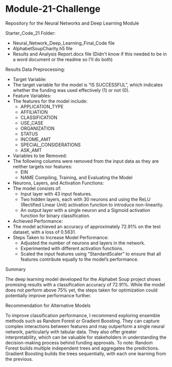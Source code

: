 # Module-21-Challenge
Repository for the Neural Networks and Deep Learning Module

Starter_Code_21 Folder:
- Neural_Network_Deep_Learning_Final_Code file
- AlphabetSoupCharity.h5 file
- Results and Analysis Report.docx file (Didn't know if this needed to be in a word document or the readme so I'll do both)

Results
Data Preprocessing:
-	Target Variable:
  -	The target variable for the model is “IS SUCCESSFUL”, which indicates whether the funding was used effectively (1) or not (0).
-	Feature Variables:
  -	The features for the model include:
    -	APPLICATION_TYPE
    -	AFFILIATION
    -	CLASSIFICATION
    -	USE_CASE
    -	ORGANIZATION
    -	STATUS
    -	INCOME_AMT
    -	SPECIAL_CONSIDERATIONS
    -	ASK_AMT
-	Variables to be Removed:
  -	The following columns were removed from the input data as they are neither targets nor features:
    -	EIN
    - NAME
Compiling, Training, and Evaluating the Model
-	Neurons, Layers, and Activation Functions:
  -	The model consists of:
    -	Input layer with 43 input features.
    -	Two hidden layers, each with 30 neurons and using the ReLU (Rectified Linear Unit) activation function to introduce non-linearity.
    -	An output layer with a single neuron and a Sigmoid activation function for binary classification.
-	Achieved Performance:
  -	The model achieved an accuracy of approximately 72.91% on the test dataset, with a loss of 0.5631.
-	Steps Taken to Increase Model Performance:
    -	Adjusted the number of neurons and layers in the network.
    -	Experimented with different activation functions.
    -	Scaled the input features using “StandardScaler” to ensure that all features contribute equally to the model’s performance.

Summary

The deep learning model developed for the Alphabet Soup project shows promising results with a classification accuracy of 72.91%. While the model does not perform above 75% yet, the steps taken for optimization could potentially improve performance further.

Recommendation for Alternative Models

To improve classification performance, I recommend exploring ensemble methods such as Random Forest or Gradient Boosting. They can capture complex interactions between features and may outperform a single neural network, particularly with tabular data. They also offer greater interpretability, which can be valuable for stakeholders in understanding the decision-making process behind funding approvals. To note: Random Forest builds multiple independent trees and aggregates the predictions. Gradient Boosting builds the trees sequentially, with each one learning from the previous.
